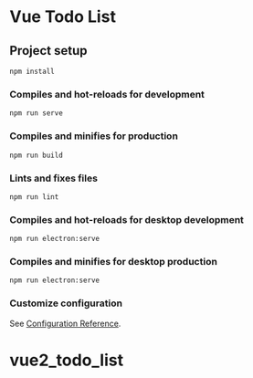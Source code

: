 # Vue Todo List

## Project setup
```
npm install
```

### Compiles and hot-reloads for development
```
npm run serve
```

### Compiles and minifies for production
```
npm run build
```

### Lints and fixes files
```
npm run lint
```

### Compiles and hot-reloads for desktop development
```
npm run electron:serve
```

### Compiles and minifies for desktop production
```
npm run electron:serve
```

### Customize configuration
See [Configuration Reference](https://cli.vuejs.org/config/).
# vue2_todo_list
